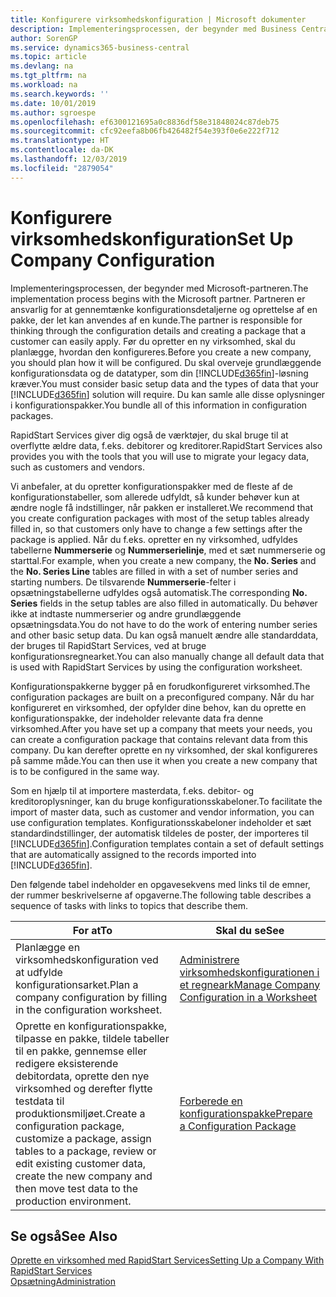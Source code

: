 ```yaml
---
title: Konfigurere virksomhedskonfiguration | Microsoft dokumenter
description: Implementeringsprocessen, der begynder med Business Central-løsningen, kræver. Du kan samle alle disse oplysninger i konfigurationspakker.
author: SorenGP
ms.service: dynamics365-business-central
ms.topic: article
ms.devlang: na
ms.tgt_pltfrm: na
ms.workload: na
ms.search.keywords: ''
ms.date: 10/01/2019
ms.author: sgroespe
ms.openlocfilehash: ef6300121695a0c8836df58e31848024c87deb75
ms.sourcegitcommit: cfc92eefa8b06fb426482f54e393f0e6e222f712
ms.translationtype: HT
ms.contentlocale: da-DK
ms.lasthandoff: 12/03/2019
ms.locfileid: "2879054"
---
```

# <a name="set-up-company-configuration"></a><span data-ttu-id="c15c2-104">Konfigurere virksomhedskonfiguration</span><span class="sxs-lookup"><span data-stu-id="c15c2-104">Set Up Company Configuration</span></span>
<span data-ttu-id="c15c2-105">Implementeringsprocessen, der begynder med Microsoft-partneren.</span><span class="sxs-lookup"><span data-stu-id="c15c2-105">The implementation process begins with the Microsoft partner.</span></span> <span data-ttu-id="c15c2-106">Partneren er ansvarlig for at gennemtænke konfigurationsdetaljerne og oprettelse af en pakke, der let kan anvendes af en kunde.</span><span class="sxs-lookup"><span data-stu-id="c15c2-106">The partner is responsible for thinking through the configuration details and creating a package that a customer can easily apply.</span></span> <span data-ttu-id="c15c2-107">Før du opretter en ny virksomhed, skal du planlægge, hvordan den konfigureres.</span><span class="sxs-lookup"><span data-stu-id="c15c2-107">Before you create a new company, you should plan how it will be configured.</span></span> <span data-ttu-id="c15c2-108">Du skal overveje grundlæggende konfigurationsdata og de datatyper, som din [!INCLUDE[d365fin](includes/d365fin_md.md)]-løsning kræver.</span><span class="sxs-lookup"><span data-stu-id="c15c2-108">You must consider basic setup data and the types of data that your [!INCLUDE[d365fin](includes/d365fin_md.md)] solution will require.</span></span> <span data-ttu-id="c15c2-109">Du kan samle alle disse oplysninger i konfigurationspakker.</span><span class="sxs-lookup"><span data-stu-id="c15c2-109">You bundle all of this information in configuration packages.</span></span>

<span data-ttu-id="c15c2-110">RapidStart Services giver dig også de værktøjer, du skal bruge til at overflytte ældre data, f.eks. debitorer og kreditorer.</span><span class="sxs-lookup"><span data-stu-id="c15c2-110">RapidStart Services also provides you with the tools that you will use to migrate your legacy data, such as customers and vendors.</span></span>  

<span data-ttu-id="c15c2-111">Vi anbefaler, at du opretter konfigurationspakker med de fleste af de konfigurationstabeller, som allerede udfyldt, så kunder behøver kun at ændre nogle få indstillinger, når pakken er installeret.</span><span class="sxs-lookup"><span data-stu-id="c15c2-111">We recommend that you create configuration packages with most of the setup tables already filled in, so that customers only have to change a few settings after the package is applied.</span></span> <span data-ttu-id="c15c2-112">Når du f.eks. opretter en ny virksomhed, udfyldes tabellerne **Nummerserie** og **Nummerserielinje**, med et sæt nummerserie og starttal.</span><span class="sxs-lookup"><span data-stu-id="c15c2-112">For example, when you create a new company, the **No. Series** and the **No. Series Line** tables are filled in with a set of number series and starting numbers.</span></span> <span data-ttu-id="c15c2-113">De tilsvarende **Nummerserie**-felter i opsætningstabellerne udfyldes også automatisk.</span><span class="sxs-lookup"><span data-stu-id="c15c2-113">The corresponding **No. Series** fields in the setup tables are also filled in automatically.</span></span> <span data-ttu-id="c15c2-114">Du behøver ikke at indtaste nummerserier og andre grundlæggende opsætningsdata.</span><span class="sxs-lookup"><span data-stu-id="c15c2-114">You do not have to do the work of entering number series and other basic setup data.</span></span> <span data-ttu-id="c15c2-115">Du kan også manuelt ændre alle standarddata, der bruges til RapidStart Services, ved at bruge konfigurationsregnearket.</span><span class="sxs-lookup"><span data-stu-id="c15c2-115">You can also manually change all default data that is used with RapidStart Services by using the configuration worksheet.</span></span>  

<span data-ttu-id="c15c2-116">Konfigurationspakkerne bygger på en forudkonfigureret virksomhed.</span><span class="sxs-lookup"><span data-stu-id="c15c2-116">The configuration packages are built on a preconfigured company.</span></span> <span data-ttu-id="c15c2-117">Når du har konfigureret en virksomhed, der opfylder dine behov, kan du oprette en konfigurationspakke, der indeholder relevante data fra denne virksomhed.</span><span class="sxs-lookup"><span data-stu-id="c15c2-117">After you have set up a company that meets your needs, you can create a configuration package that contains relevant data from this company.</span></span> <span data-ttu-id="c15c2-118">Du kan derefter oprette en ny virksomhed, der skal konfigureres på samme måde.</span><span class="sxs-lookup"><span data-stu-id="c15c2-118">You can then use it when you create a new company that is to be configured in the same way.</span></span>  

<span data-ttu-id="c15c2-119">Som en hjælp til at importere masterdata, f.eks. debitor- og kreditoroplysninger, kan du bruge konfigurationsskabeloner.</span><span class="sxs-lookup"><span data-stu-id="c15c2-119">To facilitate the import of master data, such as customer and vendor information, you can use configuration templates.</span></span> <span data-ttu-id="c15c2-120">Konfigurationsskabeloner indeholder et sæt standardindstillinger, der automatisk tildeles de poster, der importeres til [!INCLUDE[d365fin](includes/d365fin_md.md)].</span><span class="sxs-lookup"><span data-stu-id="c15c2-120">Configuration templates contain a set of default settings that are automatically assigned to the records imported into [!INCLUDE[d365fin](includes/d365fin_md.md)].</span></span>

<span data-ttu-id="c15c2-121">Den følgende tabel indeholder en opgavesekvens med links til de emner, der rummer beskrivelserne af opgaverne.</span><span class="sxs-lookup"><span data-stu-id="c15c2-121">The following table describes a sequence of tasks with links to topics that describe them.</span></span>

|<span data-ttu-id="c15c2-122">**For at**</span><span class="sxs-lookup"><span data-stu-id="c15c2-122">**To**</span></span>|<span data-ttu-id="c15c2-123">**Skal du se**</span><span class="sxs-lookup"><span data-stu-id="c15c2-123">**See**</span></span>|  
|------------|-------------|  
|<span data-ttu-id="c15c2-124">Planlægge en virksomhedskonfiguration ved at udfylde konfigurationsarket.</span><span class="sxs-lookup"><span data-stu-id="c15c2-124">Plan a company configuration by filling in the configuration worksheet.</span></span>|[<span data-ttu-id="c15c2-125">Administrere virksomhedskonfigurationen i et regneark</span><span class="sxs-lookup"><span data-stu-id="c15c2-125">Manage Company Configuration in a Worksheet</span></span>](admin-how-to-manage-company-configuration-in-a-worksheet.md)|  
|<span data-ttu-id="c15c2-126">Oprette en konfigurationspakke, tilpasse en pakke, tildele tabeller til en pakke, gennemse eller redigere eksisterende debitordata, oprette den nye virksomhed og derefter flytte testdata til produktionsmiljøet.</span><span class="sxs-lookup"><span data-stu-id="c15c2-126">Create a configuration package, customize a package, assign tables to a package, review or edit existing customer data, create the new company and then move test data to the production environment.</span></span>|[<span data-ttu-id="c15c2-127">Forberede en konfigurationspakke</span><span class="sxs-lookup"><span data-stu-id="c15c2-127">Prepare a Configuration Package</span></span>](admin-how-to-prepare-a-configuration-package.md)| 

## <a name="see-also"></a><span data-ttu-id="c15c2-128">Se også</span><span class="sxs-lookup"><span data-stu-id="c15c2-128">See Also</span></span>  
[<span data-ttu-id="c15c2-129">Oprette en virksomhed med RapidStart Services</span><span class="sxs-lookup"><span data-stu-id="c15c2-129">Setting Up a Company With RapidStart Services</span></span>](admin-set-up-a-company-with-rapidstart.md)  
[<span data-ttu-id="c15c2-130">Opsætning</span><span class="sxs-lookup"><span data-stu-id="c15c2-130">Administration</span></span>](admin-setup-and-administration.md)
